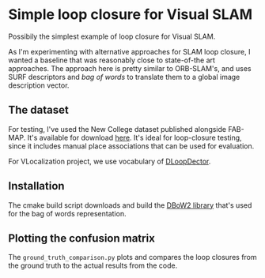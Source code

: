 # Simple loop closure for Visual SLAM

Possibily the simplest example of loop closure for Visual SLAM.

As I'm experimenting with alternative approaches for SLAM loop closure, I wanted a baseline that was reasonably close to state-of-the art approaches. The approach here is pretty similar to ORB-SLAM's, and uses SURF descriptors and *bag of words* to translate them to a global image description vector.

## The dataset

For testing, I've used the New College dataset published alongside FAB-MAP. It's available for download [here](http://www.ijrr.org/ijrr_2008/volume27-issue6/090961/3_data.htm). It's ideal for loop-closure testing, since it includes manual place associations that can be used for evaluation.

For VLocalization project, we use vocabulary of [DLoopDector](http://doriangalvez.com/resources/DLoopDetector/resources.tar.gz).

## Installation

The cmake build script downloads and build the [DBoW2 library](https://github.com/dorian3d/DBoW2) that's used for the bag of words representation.

## Plotting the confusion matrix

The `ground_truth_comparison.py` plots and compares the loop closures from the ground truth to the actual results from the code.

